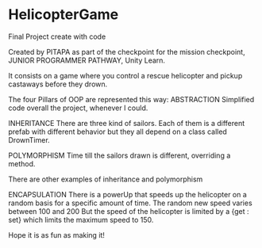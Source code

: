 # HelicopterGame
Final Project create with code


Created by PITAPA as part of the checkpoint for the mission checkpoint, JUNIOR PROGRAMMER PATHWAY, Unity Learn.

It consists on a game where you control a rescue helicopter and pickup castaways before they drown. 

The four Pillars of OOP are represented this way:
ABSTRACTION
Simplified code overall the project, whenever I could. 

INHERITANCE
There are three kind of sailors. Each of them is a different prefab with different behavior but they all depend on a class called DrownTimer.

POLYMORPHISM
Time till the sailors drawn is different, overriding a method.

There are other examples of inheritance and polymorphism

ENCAPSULATION
There is a powerUp that speeds up the helicopter on a random basis for a specific amount of time. The random new speed varies between 100 and 200
But the speed of the helicopter is limited by a {get : set} which limits the maximum speed to 150.

Hope it is as fun as making it!

